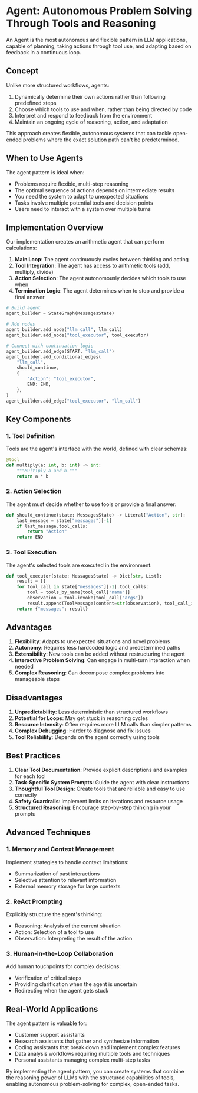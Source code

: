 # Agent: Autonomous Problem Solving Through Tools and Reasoning

An Agent is the most autonomous and flexible pattern in LLM applications, capable of planning, taking actions through tool use, and adapting based on feedback in a continuous loop.

## Concept

Unlike more structured workflows, agents:

1. Dynamically determine their own actions rather than following predefined steps
2. Choose which tools to use and when, rather than being directed by code
3. Interpret and respond to feedback from the environment
4. Maintain an ongoing cycle of reasoning, action, and adaptation

This approach creates flexible, autonomous systems that can tackle open-ended problems where the exact solution path can't be predetermined.

## When to Use Agents

The agent pattern is ideal when:

- Problems require flexible, multi-step reasoning
- The optimal sequence of actions depends on intermediate results
- You need the system to adapt to unexpected situations
- Tasks involve multiple potential tools and decision points
- Users need to interact with a system over multiple turns

## Implementation Overview

Our implementation creates an arithmetic agent that can perform calculations:

1. **Main Loop**: The agent continuously cycles between thinking and acting
2. **Tool Integration**: The agent has access to arithmetic tools (add, multiply, divide)
3. **Action Selection**: The agent autonomously decides which tools to use when
4. **Termination Logic**: The agent determines when to stop and provide a final answer

```python
# Build agent
agent_builder = StateGraph(MessagesState)

# Add nodes
agent_builder.add_node("llm_call", llm_call)
agent_builder.add_node("tool_executor", tool_executor)

# Connect with continuation logic
agent_builder.add_edge(START, "llm_call")
agent_builder.add_conditional_edges(
    "llm_call",
    should_continue,
    {
        "Action": "tool_executor",
        END: END,
    },
)
agent_builder.add_edge("tool_executor", "llm_call")
```

## Key Components

### 1. Tool Definition

Tools are the agent's interface with the world, defined with clear schemas:

```python
@tool
def multiply(a: int, b: int) -> int:
    """Multiply a and b."""
    return a * b
```

### 2. Action Selection

The agent must decide whether to use tools or provide a final answer:

```python
def should_continue(state: MessagesState) -> Literal["Action", str]:
    last_message = state["messages"][-1]
    if last_message.tool_calls:
        return "Action"
    return END
```

### 3. Tool Execution

The agent's selected tools are executed in the environment:

```python
def tool_executor(state: MessagesState) -> Dict[str, List]:
    result = []
    for tool_call in state["messages"][-1].tool_calls:
        tool = tools_by_name[tool_call["name"]]
        observation = tool.invoke(tool_call["args"])
        result.append(ToolMessage(content=str(observation), tool_call_id=tool_call["id"]))
    return {"messages": result}
```

## Advantages

1. **Flexibility**: Adapts to unexpected situations and novel problems
2. **Autonomy**: Requires less hardcoded logic and predetermined paths
3. **Extensibility**: New tools can be added without restructuring the agent
4. **Interactive Problem Solving**: Can engage in multi-turn interaction when needed
5. **Complex Reasoning**: Can decompose complex problems into manageable steps

## Disadvantages

1. **Unpredictability**: Less deterministic than structured workflows
2. **Potential for Loops**: May get stuck in reasoning cycles
3. **Resource Intensity**: Often requires more LLM calls than simpler patterns
4. **Complex Debugging**: Harder to diagnose and fix issues
5. **Tool Reliability**: Depends on the agent correctly using tools

## Best Practices

1. **Clear Tool Documentation**: Provide explicit descriptions and examples for each tool
2. **Task-Specific System Prompts**: Guide the agent with clear instructions
3. **Thoughtful Tool Design**: Create tools that are reliable and easy to use correctly
4. **Safety Guardrails**: Implement limits on iterations and resource usage
5. **Structured Reasoning**: Encourage step-by-step thinking in your prompts

## Advanced Techniques

### 1. Memory and Context Management

Implement strategies to handle context limitations:
- Summarization of past interactions
- Selective attention to relevant information
- External memory storage for large contexts

### 2. ReAct Prompting

Explicitly structure the agent's thinking:
- Reasoning: Analysis of the current situation
- Action: Selection of a tool to use
- Observation: Interpreting the result of the action

### 3. Human-in-the-Loop Collaboration

Add human touchpoints for complex decisions:
- Verification of critical steps
- Providing clarification when the agent is uncertain
- Redirecting when the agent gets stuck

## Real-World Applications

The agent pattern is valuable for:

- Customer support assistants
- Research assistants that gather and synthesize information
- Coding assistants that break down and implement complex features
- Data analysis workflows requiring multiple tools and techniques
- Personal assistants managing complex multi-step tasks

By implementing the agent pattern, you can create systems that combine the reasoning power of LLMs with the structured capabilities of tools, enabling autonomous problem-solving for complex, open-ended tasks.
